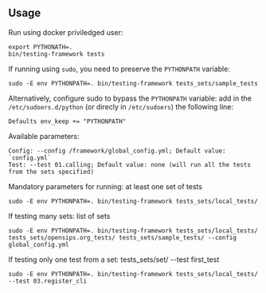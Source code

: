 ## Usage

Run using docker priviledged user:
```
export PYTHONATH=.
bin/testing-framework tests
```

If running using `sudo`, you need to preserve the `PYTHONPATH` variable:
```
sudo -E env PYTHONPATH=. bin/testing-framework tests_sets/sample_tests
```

Alternatively, configure sudo to bypass the `PYTHONPATH` variable: add in the
`/etc/sudoers.d/python` (or direcly in `/etc/sudoers`) the following line:
```
Defaults env_keep += "PYTHONPATH"
```

Available parameters:
```
Config: --config /framework/global_config.yml; Default value: `config.yml`
Test: --test 01.calling; Default value: none (will run all the tests from the sets specified)
```

Mandatory parameters for running: at least one set of tests
```
sudo -E env PYTHONPATH=. bin/testing-framework tests_sets/local_tests/
```

If testing many sets: list of sets
```
sudo -E env PYTHONPATH=. bin/testing-framework tests_sets/local_tests/ tests_sets/opensips.org_tests/ tests_sets/sample_tests/ --config global_config.yml
```

If testing only one test from a set: tests_sets/set/ --test first_test
```
sudo -E env PYTHONPATH=. bin/testing-framework tests_sets/local_tests/ --test 03.register_cli
```
